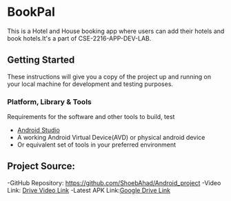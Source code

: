 # BookPal
This is a Hotel and House booking app where users can add their hotels and book hotels.It's a part of CSE-2216-APP-DEV-LAB.

## Getting Started
These instructions will give you a copy of the project up and running on
your local machine for development and testing purposes.

### Platform, Library & Tools

Requirements for the software and other tools to build, test 
- [Android Studio](https://developer.android.com/studio)
- A working Android Virtual Device(AVD) or physical android device 
- Or equivalent set of tools in your preferred environment
  


## Project Source:

-GitHub Repository: https://github.com/ShoebAhad/Android_project
-Video Link: [Drive Video Link](https://drive.google.com/drive/folders/1t11hYQzo_7GiP7h52mjVI3xl2zqk18HQ?usp=sharing)
-Latest APK Link:[Google Drive Link](https://drive.google.com/drive/folders/1IjOEoDGzDyg99NWBZvNqt1FXbqOxLZsB?usp=sharing)
